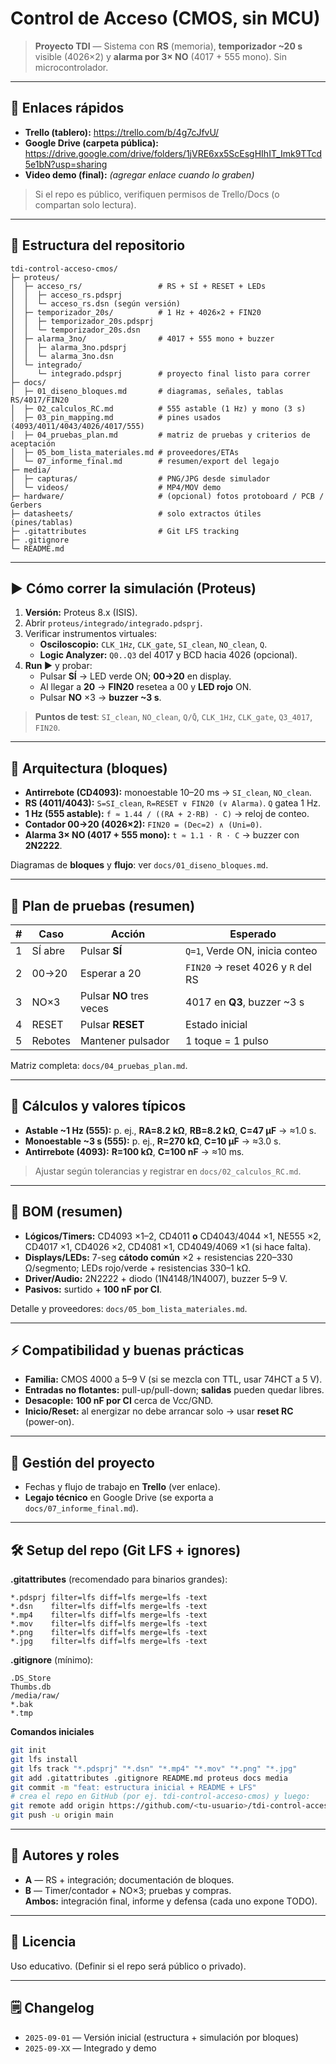 # Control de Acceso (CMOS, sin MCU)

> **Proyecto TDI** — Sistema con **RS** (memoria), **temporizador ~20 s** visible (4026×2) y **alarma por 3× NO** (4017 + 555 mono). Sin microcontrolador.

---

## 🔗 Enlaces rápidos
- **Trello (tablero):** https://trello.com/b/4g7cJfvU/
- **Google Drive (carpeta pública):** https://drive.google.com/drive/folders/1jVRE6xx5ScEsgHIhIT_Imk9TTcd5e1bN?usp=sharing
- **Video demo (final):** _(agregar enlace cuando lo graben)_

> Si el repo es público, verifiquen permisos de Trello/Docs (o compartan solo lectura).

---

## 📁 Estructura del repositorio
```
tdi-control-acceso-cmos/
├─ proteus/
│  ├─ acceso_rs/                 # RS + SÍ + RESET + LEDs
│  │  ├─ acceso_rs.pdsprj
│  │  └─ acceso_rs.dsn (según versión)
│  ├─ temporizador_20s/          # 1 Hz + 4026×2 + FIN20
│  │  ├─ temporizador_20s.pdsprj
│  │  └─ temporizador_20s.dsn
│  ├─ alarma_3no/                # 4017 + 555 mono + buzzer
│  │  ├─ alarma_3no.pdsprj
│  │  └─ alarma_3no.dsn
│  └─ integrado/
│     └─ integrado.pdsprj        # proyecto final listo para correr
├─ docs/
│  ├─ 01_diseno_bloques.md       # diagramas, señales, tablas RS/4017/FIN20
│  ├─ 02_calculos_RC.md          # 555 astable (1 Hz) y mono (3 s)
│  ├─ 03_pin_mapping.md          # pines usados (4093/4011/4043/4026/4017/555)
│  ├─ 04_pruebas_plan.md         # matriz de pruebas y criterios de aceptación
│  ├─ 05_bom_lista_materiales.md # proveedores/ETAs
│  └─ 07_informe_final.md        # resumen/export del legajo
├─ media/
│  ├─ capturas/                  # PNG/JPG desde simulador
│  └─ videos/                    # MP4/MOV demo
├─ hardware/                     # (opcional) fotos protoboard / PCB / Gerbers
├─ datasheets/                   # solo extractos útiles (pines/tablas)
├─ .gitattributes                # Git LFS tracking
├─ .gitignore
└─ README.md
```

---

## ▶️ Cómo correr la simulación (Proteus)
1. **Versión:** Proteus 8.x (ISIS).  
2. Abrir `proteus/integrado/integrado.pdsprj`.  
3. Verificar instrumentos virtuales:
   - **Osciloscopio:** `CLK_1Hz`, `CLK_gate`, `SI_clean`, `NO_clean`, `Q`.
   - **Logic Analyzer:** `Q0..Q3` del 4017 y BCD hacia 4026 (opcional).
4. **Run ▶** y probar:
   - Pulsar **SÍ** → LED verde ON; **00→20** en display.
   - Al llegar a **20** → **FIN20** resetea a 00 y **LED rojo** ON.
   - Pulsar **NO** ×3 → **buzzer ~3 s**.

> **Puntos de test**: `SI_clean`, `NO_clean`, `Q/Q̄`, `CLK_1Hz`, `CLK_gate`, `Q3_4017`, `FIN20`.

---

## 🧩 Arquitectura (bloques)
- **Antirrebote (CD4093):** monoestable 10–20 ms → `SI_clean`, `NO_clean`.
- **RS (4011/4043):** `S=SI_clean`, `R=RESET ∨ FIN20 (∨ Alarma)`. `Q` gatea 1 Hz.
- **1 Hz (555 astable):** `f ≈ 1.44 / ((RA + 2·RB) · C)` → reloj de conteo.
- **Contador 00→20 (4026×2):** `FIN20 = (Dec=2) ∧ (Uni=0)`.
- **Alarma 3× NO (4017 + 555 mono):** `t ≈ 1.1 · R · C` → buzzer con **2N2222**.

Diagramas de **bloques** y **flujo**: ver `docs/01_diseno_bloques.md`.

---

## 🧪 Plan de pruebas (resumen)
| # | Caso | Acción | Esperado |
|---|-----|--------|----------|
| 1 | SÍ abre | Pulsar **SÍ** | `Q=1`, Verde ON, inicia conteo |
| 2 | 00→20 | Esperar a 20 | `FIN20` → reset 4026 y `R` del RS |
| 3 | NO×3 | Pulsar **NO** tres veces | 4017 en **Q3**, buzzer ~3 s |
| 4 | RESET | Pulsar **RESET** | Estado inicial |
| 5 | Rebotes | Mantener pulsador | 1 toque = 1 pulso |

Matriz completa: `docs/04_pruebas_plan.md`.

---

## 🔧 Cálculos y valores típicos
- **Astable ~1 Hz (555):** p. ej., **RA=8.2 kΩ**, **RB=8.2 kΩ**, **C=47 µF** → ≈1.0 s.  
- **Monoestable ~3 s (555):** p. ej., **R=270 kΩ**, **C=10 µF** → ≈3.0 s.  
- **Antirrebote (4093):** **R=100 kΩ**, **C=100 nF** → ≈10 ms.

> Ajustar según tolerancias y registrar en `docs/02_calculos_RC.md`.

---

## 🧾 BOM (resumen)
- **Lógicos/Timers:** CD4093 ×1–2, CD4011 **o** CD4043/4044 ×1, NE555 ×2, CD4017 ×1, CD4026 ×2, CD4081 ×1, CD4049/4069 ×1 (si hace falta).  
- **Displays/LEDs:** 7-seg **cátodo común** ×2 + resistencias 220–330 Ω/segmento; LEDs rojo/verde + resistencias 330–1 kΩ.  
- **Driver/Audio:** 2N2222 + diodo (1N4148/1N4007), buzzer 5–9 V.  
- **Pasivos:** surtido + **100 nF por CI**.

Detalle y proveedores: `docs/05_bom_lista_materiales.md`.

---

## ⚡ Compatibilidad y buenas prácticas
- **Familia:** CMOS 4000 a 5–9 V (si se mezcla con TTL, usar 74HCT a 5 V).  
- **Entradas no flotantes:** pull-up/pull-down; **salidas** pueden quedar libres.  
- **Desacople:** **100 nF por CI** cerca de Vcc/GND.  
- **Inicio/Reset:** al energizar no debe arrancar solo → usar **reset RC** (power-on).

---

## 🧭 Gestión del proyecto
- Fechas y flujo de trabajo en **Trello** (ver enlace).  
- **Legajo técnico** en Google Drive (se exporta a `docs/07_informe_final.md`).

---

## 🛠️ Setup del repo (Git LFS + ignores)
**.gitattributes** (recomendado para binarios grandes):
```
*.pdsprj filter=lfs diff=lfs merge=lfs -text
*.dsn    filter=lfs diff=lfs merge=lfs -text
*.mp4    filter=lfs diff=lfs merge=lfs -text
*.mov    filter=lfs diff=lfs merge=lfs -text
*.png    filter=lfs diff=lfs merge=lfs -text
*.jpg    filter=lfs diff=lfs merge=lfs -text
```
**.gitignore** (mínimo):
```
.DS_Store
Thumbs.db
/media/raw/
*.bak
*.tmp
```

**Comandos iniciales**
```bash
git init
git lfs install
git lfs track "*.pdsprj" "*.dsn" "*.mp4" "*.mov" "*.png" "*.jpg"
git add .gitattributes .gitignore README.md proteus docs media
git commit -m "feat: estructura inicial + README + LFS"
# crea el repo en GitHub (por ej. tdi-control-acceso-cmos) y luego:
git remote add origin https://github.com/<tu-usuario>/tdi-control-acceso-cmos.git
git push -u origin main
```

---

## 👥 Autores y roles
- **A** — RS + integración; documentación de bloques.  
- **B** — Timer/contador + NO×3; pruebas y compras.  
**Ambos:** integración final, informe y defensa (cada uno expone TODO).

---

## 📜 Licencia
Uso educativo. (Definir si el repo será público o privado).

---

## 🗒️ Changelog
- `2025-09-01` — Versión inicial (estructura + simulación por bloques)
- `2025-09-XX` — Integrado y demo
